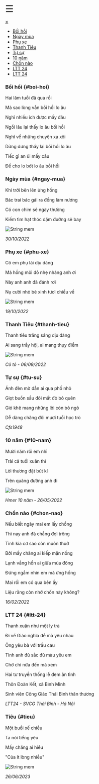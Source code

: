 <span class="poem-openBtn" style="font-size:30px;cursor:pointer" onclick="openNav()">&#9776;</span>
<div id="poem-myNav" class="poem-overlay">
<a href="javascript:void(0)" class="poem-closebtn" onclick="closeNav()">&times;</a>
<div class="poem-overlay-content">
<ul>
<li><a href="#boi-hoi">Bồi hồi</a></li>
<li><a href="#ngay-mua">Ngày mùa</a></li>
<li><a href="#phu-xe">Phụ xe</a></li>
<li><a href="#thanh-tieu">Thanh Tiêu</a></li>
<li><a href="#tu-su">Tự sự</a></li>
<li><a href="#10-nam">10 năm</a></li>
<li><a href="#chon-nao">Chốn nào</a></li>
<li><a href="#ltt-24">LTT 24</a></li>
<li><a href="#tieu">LTT 24</a></li>
</ul>
</div>
</div>

[comment]: <> (# Poem)


### Bồi hồi {#boi-hoi}

Hai lăm tuổi đã qua rồi

Mà sao lòng vẫn bồi hồi lo âu

Nghĩ nhiều ích được mấy đâu

Ngồi lâu lại thấy lo âu bồi hồi

Nghĩ về những chuyện xa xôi

Dửng dưng thấy lại bồi hồi lo âu

Tiếc gì an ủi mấy câu

Để cho lo bớt lo âu bồi hồi

### Ngày mùa {#ngay-mua}

Khi trời bẽn lẽn ửng hồng

Bác trai bác gái ra đồng làm nương

Có con chim sẻ ngày thường

Kiếm tìm hạt thóc dặm đường sẻ bay

![String mem](../../../../../images/poem/30102022.jpg)

*30/10/2022*

### Phụ xe {#phu-xe}

Cô em phụ lái dịu dàng

Má hồng môi đỏ nhẹ nhàng anh ơi

Này anh anh đã đánh rơi

Nụ cười nhỏ bé xinh tươi chiều về

![String mem](../../../../../images/poem/phuxe.jpg)

*19/10/2022*

### Thanh Tiêu {#thanh-tieu}

Thanh tiêu trăng sáng dịu dàng

Ai sang trẩy hội, ai mang thụy điềm

![String mem](../../../../../images/poem/thanh-tieu.jpg)

*Cô tô - 06/09/2022*

### Tự sự {#tu-su}

Ánh đèn mờ dẫn ai qua phố nhỏ

Giọt buồn sầu đôi mắt đỏ bỏ quên

Gió khẽ mang những lời còn bỏ ngỏ

Dễ dàng chăng đôi mươi tuổi học trò

*Cfs1948*

### 10 năm {#10-nam}

Mười năm rồi em nhỉ

Trải cả tuổi xuân thì

Lời thương đặt bút kí

Trên quãng đường anh đi

![String mem](../../../../../images/poem/hmer-10nam.jpg)

*Hmer 10 năm - 26/05/2022*

### Chốn nào {#chon-nao}

Nếu biết ngày mai em lấy chồng

Thì nay anh đã chẳng đợi trông

Tình kia cơ sao còn muôn thuở

Bởi mấy chăng ai kiếp mặn nồng

Lạnh vắng hồn ai giữa mùa đông

Đứng ngắm nhìn em má ửng hồng

Mai rồi em có qua bên ấy

Liệu rằng còn nhớ chốn này không?

*16/02/2022*

### LTT 24 {#ltt-24}

Thanh xuân như một ly trà

Đi về Giáo nghĩa để mà yêu nhau

Ông yêu bà với trầu cau

Tình anh đủ sắc đủ màu yêu em

Chờ chi nữa đến mà xem

Hai tư truyền thống lễ đem ân tình

Thôn Đoàn Kết, xã Bình Minh

Sinh viên Công Giáo Thái Bình thân thương

*LTT24 - SVCG Thái Bình - Hà Nội*

### Tiêu {#tieu}

Một buổi xế chiều

Ta nói tiếng yêu

Mấy chăng ai hiểu

"Của ít lòng nhiều"

![String mem](../../../../../images/poem/longnhieu.jpg)

*26/06/2023*
